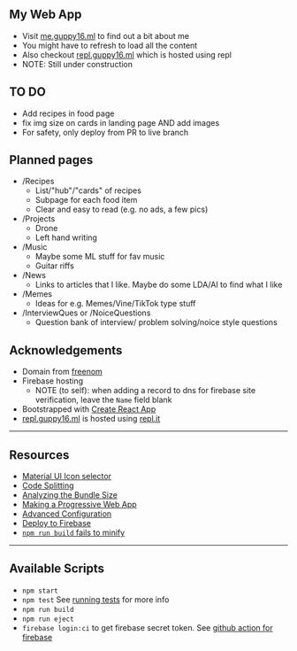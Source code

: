 ## My Web App
- Visit [me.guppy16.ml](https://me.guppy16.ml/) to find out a bit about me
- You might have to refresh to load all the content
- Also checkout [repl.guppy16.ml](https://repl.guppy16.ml/) which is hosted using repl
- NOTE: Still under construction

## TO DO
- Add recipes in food page
- fix img size on cards in landing page AND add images
- For safety, only deploy from PR to live branch

## Planned pages
- /Recipes
  - List/"hub"/"cards" of recipes
  - Subpage for each food item
  - Clear and easy to read (e.g. no ads, a few pics)
- /Projects
  - Drone
  - Left hand writing
- /Music
  - Maybe some ML stuff for fav music
  - Guitar riffs
- /News
  - Links to articles that I like. Maybe do some LDA/AI to find what I like
- /Memes
  - Ideas for e.g. Memes/Vine/TikTok type stuff
- /InterviewQues or /NoiceQuestions
  - Question bank of interview/ problem solving/noice style questions

## Acknowledgements
- Domain from [freenom](https://www.freenom.com/)
- Firebase hosting
    - NOTE (to self): when adding a record to dns for firebase site verification, leave the `Name` field blank
- Bootstrapped with [Create React App](https://github.com/facebook/create-react-app)
- [repl.guppy16.ml](https://repl.guppy16.ml/) is hosted using [repl.it](https://repl.it)

---

## Resources
- [Material UI Icon selector](https://material-ui.com/components/material-icons/)
- [Code Splitting](https://facebook.github.io/create-react-app/docs/code-splitting)
- [Analyzing the Bundle Size](https://facebook.github.io/create-react-app/docs/analyzing-the-bundle-size)
- [Making a Progressive Web App](https://facebook.github.io/create-react-app/docs/making-a-progressive-web-app)
- [Advanced Configuration](https://facebook.github.io/create-react-app/docs/advanced-configuration)
- [Deploy to Firebase](https://github.com/marketplace/actions/github-action-for-firebase)
- [`npm run build` fails to minify](https://facebook.github.io/create-react-app/docs/troubleshooting#npm-run-build-fails-to-minify)

---

## Available Scripts

- `npm start`
- `npm test` See [running tests](https://facebook.github.io/create-react-app/docs/running-tests) for more info
- `npm run build`
- `npm run eject`
- `firebase login:ci` to get firebase secret token. See [github action for firebase](https://github.com/marketplace/actions/github-action-for-firebase)